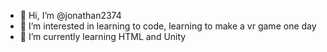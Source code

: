 - 👋 Hi, I’m @jonathan2374
- 👀 I’m interested in learning to code, learning to make a vr game one day
- 🌱 I’m currently learning HTML and Unity

<!---
jonathan2374/jonathan2374 is a ✨ special ✨ repository because its `README.md` (this file) appears on your GitHub profile.
You can click the Preview link to take a look at your changes.
--->
